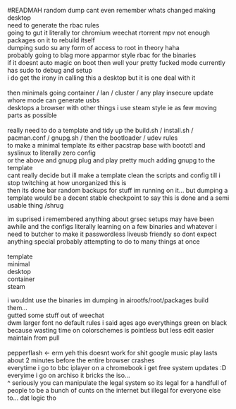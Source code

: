 #READMAH
random dump cant even remember whats changed making desktop <br>
need to generate the rbac rules<br>
going to gut it literally tor chromium weechat rtorrent mpv not enough packages on it to rebuild itself<br>
dumping sudo su any form of access to root in theory haha<br>
probably going to blag more apparmor style rbac for the binaries<br>
if it doesnt auto magic on boot then well your pretty fucked mode currently has sudo to debug and setup<br>
i do get the irony in calling this a desktop but it is one deal with it<br>
<br>
then minimals going container / lan / cluster / any play insecure update whore mode can generate usbs<br>
desktops a browser with other things i use steam style ie as few moving parts as possible<br>
<br>
really need to do a template and tidy up the build.sh / install.sh / pacman.conf / gnupg.sh / then the bootloader / udev rules <br>
to make a minimal template its either pacstrap base with bootctl and syslinux to literally zero config<br>
or the above and gnupg plug and play pretty much adding gnupg to the template <br>
cant really decide but ill make a template clean the scripts and config till i stop twitching at how unorganized this is <br>
then its done bar random backups for stuff im running on it... but dumping a template would be a decent stable checkpoint to say this is done and a semi usable thing /shrug<br>

im suprised i remembered anything about grsec setups may have been awhile and the configs literally learning on a few binaries and whatever i need to butcher to make it passwordless liveusb friendly
so dont expect anything special probably attempting to do to many things at once<br>
<br>
template<br>
minimal<br>
desktop<br>
container<br>
steam<br>

i wouldnt use the binaries im dumping in airootfs/root/packages build them...<br>
gutted some stuff out of weechat<br>
dwm larger font no default rules i said ages ago everythings green on black because wasting time on colorschemes is pointless but less edit easier maintain from pull<br>
<br>
pepperflash <- erm yeh this doesnt work for shit google music play lasts about 2 minutes before the entire browser crashes<br>
everytime i go to bbc iplayer on a chromebook i get free system updates :D everyime i go on archiso it bricks the iso...<br>
^ seriously you can manipulate the legal system so its legal for a handfull of people to be a bunch of cunts on the internet but illegal for everyone else to... dat logic tho
